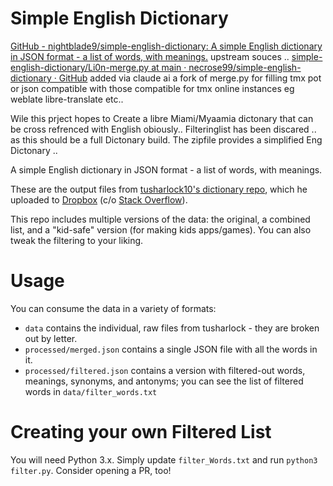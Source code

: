 # Simple English Dictionary

[GitHub - nightblade9/simple-english-dictionary: A simple English dictionary in JSON format - a list of words, with meanings.](https://github.com/nightblade9/simple-english-dictionary)
upstream souces .. 
[simple-english-dictionary/Li0n-merge.py at main · necrose99/simple-english-dictionary · GitHub](https://github.com/necrose99/simple-english-dictionary/blob/main/Li0n-merge.py) added via claude ai a fork of merge.py for filling tmx pot  or json compatible with those compatible for  tmx online instances eg weblate libre-translate etc.. 

Wile this prject hopes to Create a libre Miami/Myaamia dictonary that can be cross refrenced  with English obiously.. Filteringlist  has been discared .. as this should be a full Dictonary build. 
The zipfile provides a simplified Eng Dictonary .. 

A simple English dictionary in JSON format - a list of words, with meanings.

These are the output files from [tusharlock10's dictionary repo](https://github.com/tusharlock10/Dictionary), which he uploaded to [Dropbox](https://www.dropbox.com/s/qjdgnf6npiqymgs/data.7z?dl=1) (c/o [Stack Overflow](https://stackoverflow.com/a/54982015/)).

This repo includes multiple versions of the data: the original, a combined list, and a "kid-safe" version (for making kids apps/games). You can also tweak the filtering to your liking.

# Usage

You can consume the data in a variety of formats:

- `data` contains the individual, raw files from tusharlock - they are broken out by letter.
- `processed/merged.json` contains a single JSON file with all the words in it.
- `processed/filtered.json` contains a version with filtered-out words, meanings, synonyms, and antonyms; you can see the list of filtered words in `data/filter_words.txt`

# Creating your own Filtered List

You will need Python 3.x. Simply update `filter_Words.txt` and run `python3 filter.py`. Consider opening a PR, too!
